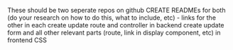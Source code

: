 These should be two seperate repos on github
CREATE READMEs for both (do your research on how to do this, what to include, etc)
    - links for the other in each
create update route and controller in backend
create update form and all other relevant parts (route, link in display component, etc) in frontend
CSS


